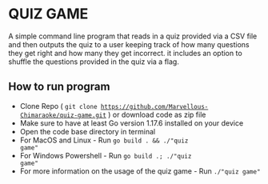 # QUIZ GAME
 A simple command line program that reads in a quiz provided via a CSV file and then outputs the quiz to a user keeping track of how many questions they get right and how many they get incorrect. it includes an option to shuffle the questions provided in the quiz via a flag.

 ## How to run program
 - Clone Repo ( <code>git clone https://github.com/Marvellous-Chimaraoke/quiz-game.git</code> ) or download code as zip file 
 - Make sure to have at least Go version 1.17.6 installed on your device
 - Open the code base directory in terminal
 - For MacOS and Linux - Run <code>go build . && ./"quiz game"</code>
 - For Windows Powershell - Run <code>go build .; ./"quiz game"</code>
 - For more information on the usage of the quiz game - Run <code>./"quiz game"</code> 
